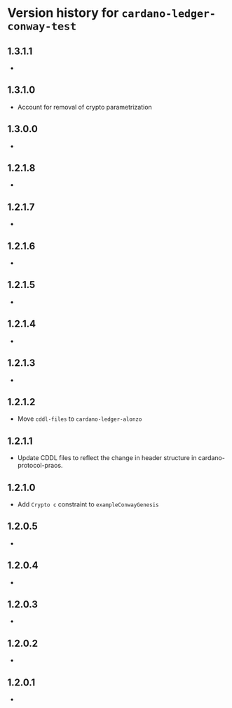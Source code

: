 # Version history for `cardano-ledger-conway-test`

## 1.3.1.1

*

## 1.3.1.0

* Account for removal of crypto parametrization

## 1.3.0.0

*

## 1.2.1.8

*

## 1.2.1.7

*

## 1.2.1.6

*

## 1.2.1.5

*

## 1.2.1.4

*

## 1.2.1.3

*

## 1.2.1.2

* Move `cddl-files` to `cardano-ledger-alonzo`

## 1.2.1.1

* Update CDDL files to reflect the change in header structure in
  cardano-protocol-praos.

## 1.2.1.0

* Add `Crypto c` constraint to `exampleConwayGenesis`

## 1.2.0.5

*

## 1.2.0.4

*

## 1.2.0.3

*

## 1.2.0.2

*

## 1.2.0.1

*
